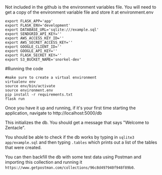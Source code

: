 Not included in the github is the environment variables file. You will need to get a copy of the environment variable file and store it at environment.env

```
export FLASK_APP='app'
export FLASK_ENV='development'
export DATABASE_URL='sqlite:///example.sql'
export SENDGRID_API_KEY=''
export AWS_ACCESS_KEY_ID=''
export AWS_SECRET_ACCESS_KEY=''
export GOOGLE_CLIENT_ID=''
export GOOGLE_API_KEY=''
export FLASK_SECRET_KEY=''
export S3_BUCKET_NAME='snorkel-dev'
```

#Running the code
```
#make sure to create a virtual environment
virtualenv env
source env/bin/activate
source environment.env
pip install -r requirements.txt
flask run
```

Once you have it up and running, if it's your first time starting the application, navigate to http://localhost:5000/db

This initializes the db. You should get a message that says "Welcome to Zentacle".

You should be able to check if the db works by typing in `sqlite3 app/example.sql` and then typing `.tables` which prints out a list of the tables that were created.

You can then backfill the db with some test data using Postman and importing this collection and running it `https://www.getpostman.com/collections/96c8d497940f948f89b0`.